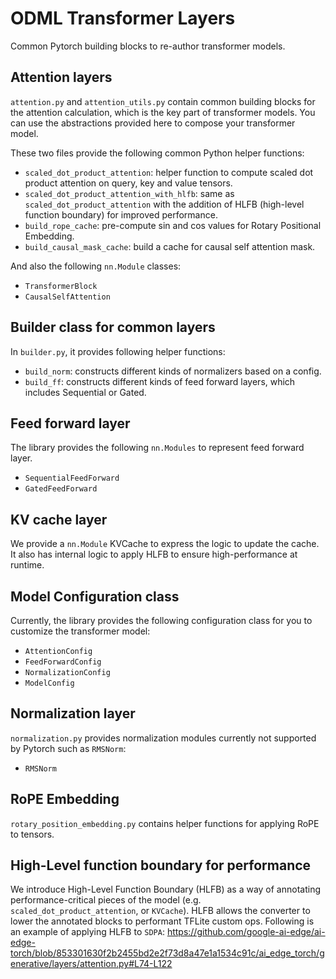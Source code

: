 # ODML Transformer Layers
Common Pytorch building blocks to re-author transformer models.

## Attention layers
`attention.py` and `attention_utils.py` contain common building blocks for the attention calculation, which is the key part of transformer models. You can use the abstractions provided here to compose your transformer model.

These two files provide the following common Python helper functions: 
* `scaled_dot_product_attention`: helper function to compute scaled dot product attention on query, key and value tensors.
* `scaled_dot_product_attention_with_hlfb`: same as `scaled_dot_product_attention` with the addition of HLFB (high-level function boundary) for improved performance.
* `build_rope_cache`: pre-compute sin and cos values for Rotary Positional Embedding.
* `build_causal_mask_cache`: build a cache for causal self attention mask.

And also the following `nn.Module` classes:
* `TransformerBlock`
* `CausalSelfAttention`

## Builder class for common layers
In `builder.py`, it provides following helper functions:
* `build_norm`: constructs different kinds of normalizers based on a config.
* `build_ff`: constructs different kinds of feed forward layers, which includes Sequential or Gated.

## Feed forward layer
The library provides the following `nn.Modules` to represent feed forward layer.
* `SequentialFeedForward`
* `GatedFeedForward`

## KV cache layer
We provide a `nn.Module` KVCache to express the logic to update the cache. It also has internal logic to apply HLFB to ensure high-performance at runtime.

## Model Configuration class
Currently, the library provides the following configuration class for you to customize the transformer model:
* `AttentionConfig`
* `FeedForwardConfig`
* `NormalizationConfig`
* `ModelConfig`

## Normalization layer
`normalization.py` provides normalization modules currently not supported by Pytorch such as `RMSNorm`:
* `RMSNorm`

## RoPE Embedding
`rotary_position_embedding.py` contains helper functions for applying RoPE to tensors.

## High-Level function boundary for performance
We introduce High-Level Function Boundary (HLFB) as a way of annotating performance-critical pieces of the model (e.g. `scaled_dot_product_attention`, or `KVCache`). HLFB allows the converter to lower the annotated blocks to performant TFLite custom ops. Following is an example of applying HLFB to `SDPA`:
https://github.com/google-ai-edge/ai-edge-torch/blob/853301630f2b2455bd2e2f73d8a47e1a1534c91c/ai_edge_torch/generative/layers/attention.py#L74-L122
